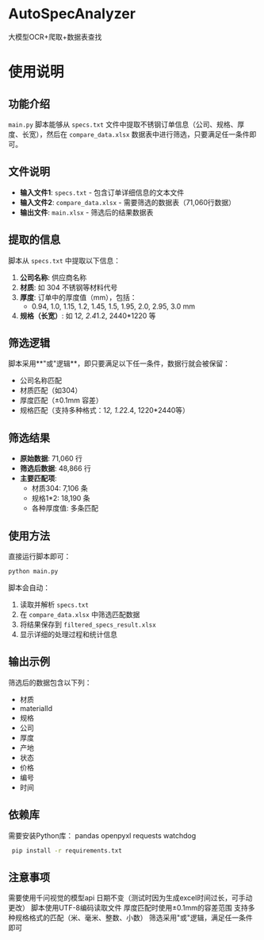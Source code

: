 # AutoSpecAnalyzer
大模型OCR+爬取+数据表查找
# 使用说明

## 功能介绍

`main.py` 脚本能够从 `specs.txt` 文件中提取不锈钢订单信息（公司、规格、厚度、长宽），然后在 `compare_data.xlsx` 数据表中进行筛选，只要满足任一条件即可。

## 文件说明

- **输入文件1**: `specs.txt` - 包含订单详细信息的文本文件
- **输入文件2**: `compare_data.xlsx` - 需要筛选的数据表（71,060行数据）
- **输出文件**: `main.xlsx` - 筛选后的结果数据表

## 提取的信息

脚本从 `specs.txt` 中提取以下信息：

1. **公司名称**: 供应商名称
2. **材质**: 如 304 不锈钢等材料代号
3. **厚度**: 订单中的厚度值（mm），包括：
   - 0.94, 1.0, 1.15, 1.2, 1.45, 1.5, 1.95, 2.0, 2.95, 3.0 mm
4. **规格（长宽）**: 如 1*2, 2.4*1.2, 2440*1220 等

## 筛选逻辑

脚本采用**"或"逻辑**，即只要满足以下任一条件，数据行就会被保留：

- 公司名称匹配
- 材质匹配（如304）
- 厚度匹配（±0.1mm 容差）
- 规格匹配（支持多种格式：1*2, 1.2*2.4, 1220*2440等）

## 筛选结果

- **原始数据**: 71,060 行
- **筛选后数据**: 48,866 行
- **主要匹配项**:
  - 材质304: 7,106 条
  - 规格1*2: 18,190 条
  - 各种厚度值: 多条匹配

## 使用方法

直接运行脚本即可：

```bash
python main.py
```

脚本会自动：
1. 读取并解析 `specs.txt`
2. 在 `compare_data.xlsx` 中筛选匹配数据
3. 将结果保存到 `filtered_specs_result.xlsx`
4. 显示详细的处理过程和统计信息

## 输出示例

筛选后的数据包含以下列：
- 材质
- materialId
- 规格
- 公司
- 厚度
- 产地
- 状态
- 价格
- 编号
- 时间

## 依赖库

需要安装Python库： pandas openpyxl requests watchdog
```bash
 pip install -r requirements.txt
```

## 注意事项

需要使用千问视觉的模型api
日期不变（测试时因为生成excel时间过长，可手动更改）
脚本使用UTF-8编码读取文件
厚度匹配时使用±0.1mm的容差范围
支持多种规格格式的匹配（米、毫米、整数、小数）
筛选采用"或"逻辑，满足任一条件即可

